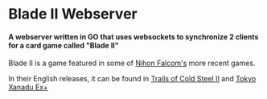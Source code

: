 # Blade II Webserver
#### A webserver written in GO that uses websockets to synchronize 2 clients for a card game called "Blade II"

Blade II is a game featured in some of [Nihon Falcom's](https://en.wikipedia.org/wiki/Nihon_Falcom) more recent games.

In their English releases, it can be found in [Trails of Cold Steel II](https://en.wikipedia.org/wiki/The_Legend_of_Heroes:_Trails_of_Cold_Steel_II) and [Tokyo Xanadu Ex+](https://en.wikipedia.org/wiki/Tokyo_Xanadu)
